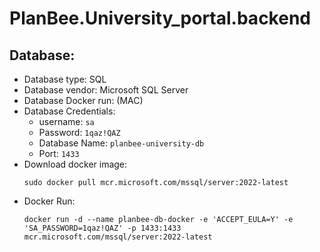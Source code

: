 # PlanBee.University_portal.backend

## Database:
  * Database type: SQL
  * Database vendor: Microsoft SQL Server
  * Database Docker run: (MAC)
* Database Credentials:
  * username: `sa`
  * Password: `1qaz!QAZ`
  * Database Name: `planbee-university-db`
  * Port: `1433`
* Download docker image:
  ```
  sudo docker pull mcr.microsoft.com/mssql/server:2022-latest
  ```
* Docker Run:
  ```
  docker run -d --name planbee-db-docker -e 'ACCEPT_EULA=Y' -e 'SA_PASSWORD=1qaz!QAZ' -p 1433:1433 mcr.microsoft.com/mssql/server:2022-latest
  ```
  